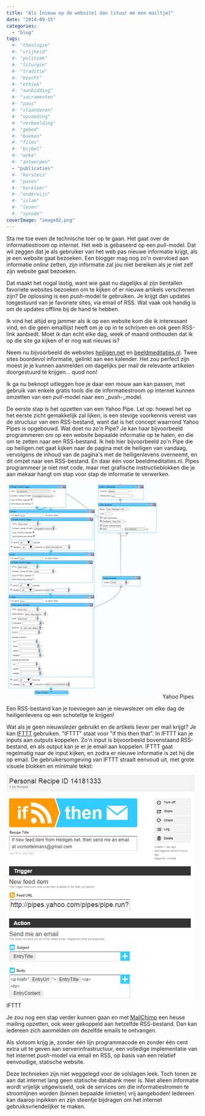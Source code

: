 ```yaml
---
title: "Als [nieuw op de website] dan [stuur me een mailtje]"
date: "2014-09-15"
categories: 
  - "blog"
tags:
  #- "theologie"
  #- "vrijheid"
  #- "politiek"
  #- "liturgie"
  #- "traditie"
  #- "biecht"
  #- "ethiek"
  #- "aanbidding"
  #- "sacramenten"
  #- "paus"
  #- "vlaanderen"
  #- "opvoeding"
  #- "verbeelding"
  #- "gebed"
  #- "boeken"
  #- "films"
  #- "bijbel"
  #- "woke"
  #- "antwerpen"
  - "publicaties"
  #- "kerstmis"
  #- "pasen"
  #- "kerkleer"
  #- "onderwijs"
  #- "islam"
  #- "leven"
  #- "synode"
coverImage: "image02.png"
---
```




Sta me toe even de technische toer op te gaan. Het gaat over de informatiestroom op internet. Het web is gebaseerd op een _pull_\-model. Dat wil zeggen dat je als gebruiker van het web pas nieuwe informatie krijgt, als je een website gaat bezoeken. Een blogger mag nog zo'n overvloed aan informatie _online_ zetten, zijn informatie zal jou niet bereiken als je niet zelf zijn website gaat bezoeken.

Dat maakt het nogal lastig, want wie gaat nu dagelijks al zijn tientallen favoriete websites bezoeken om te kijken of er nieuwe artikels verschenen zijn? De oplossing is een _push_\-model te gebruiken. Je krijgt dan updates toegestuurd van je favoriete sites, via email of RSS. Wat vaak ook handig is om de updates offline bij de hand te hebben.

Ik vind het altijd erg jammer als ik op een website kom die ik interessant vind, en die geen emaillijst heeft om je op in te schrijven en ook geen RSS-link aanbiedt. Moet ik dan echt elke dag, week of maand onthouden dat ik op die site ga kijken of er nog wat nieuws is?

Neem nu bijvoorbeeld de websites [heiligen.net](http://heiligen.net/) en [beeldmeditaties.nl](http://beeldmeditaties.nl/). Twee sites boordevol informatie, gelinkt aan een kalender. Het zou perfect zijn moest je je kunnen aanmelden om dagelijks per mail de relevante artikelen doorgestuurd te krijgen… quod non!

Ik ga nu beknopt uitleggen hoe je daar een mouw aan kan passen, met gebruik van enkele gratis tools die de informatiestroom op internet kunnen omzetten van een _pull_\-model naar een _push-_model.

De eerste stap is het opzetten van een Yahoo Pipe. Let op: hoewel het op het eerste zicht gemakkelijk zal lijken, is een stevige voorkennis vereist van de structuur van een RSS-bestand, want dat is het concept waarrond Yahoo Pipes is opgebouwd. Wat doet nu zo'n Pipe? Je kan haar bijvoorbeeld programmeren om op een website bepaalde informatie op te halen, en die om te zetten naar een RSS-bestand. Ik heb hier bijvoorbeeld zo'n Pipe die op heiligen.net gaat kijken naar de pagina met de heiligen van vandaag, vervolgens de inhoud van de pagina's met de heiligenlevens overneemt, en dit omzet naar een RSS-bestand. En daar één voor beeldmeditaties.nl. Pipes programmeer je niet met code, maar met grafische instructieblokken die je aan mekaar hangt om stap voor stap de informatie te verwerken.

![Yahoo Pipes](images/image01.png) Yahoo Pipes

Een RSS-bestand kan je toevoegen aan je nieuwslezer om elke dag de heiligenlevens op een schoteltje te krijgen!

Wat als je geen nieuwslezer gebruikt en de artikels liever per mail krijgt? Je kan [IFTTT](https://ifttt.com) gebruiken. "IFTTT" staat voor "if this then that". In IFTTT kan je inputs aan outputs koppelen. Zo'n input is bijvoorbeeld bovenstaand RSS-bestand, en als output kan je er je email aan koppelen. IFTTT gaat regelmatig naar de input kijken, en zodra er nieuwe informatie is zet hij die op email. De gebruikersomgeving van IFTTT straalt eenvoud uit, met grote visuele blokken en minimale tekst:

![IFTTT](images/image00.png) IFTTT

Je zou nog een stap verder kunnen gaan en met [MailChimp](http://mailchimp.com/) een heuse mailing opzetten, ook weer gekoppeld aan hetzelfde RSS-bestand. Dan kan iedereen zich aanmelden om dezelfde emails te ontvangen.

Als slotsom krijg je, zonder één lijn programmacode en zonder één cent extra uit te geven aan serverinfrastructuur, een volledige implementatie van het internet _push_\-model via email en RSS, op basis van een relatief eenvoudige, statische website.

Deze technieken zijn niet weggelegd voor de volslagen leek. Toch tonen ze aan dat internet lang geen statische databank meer is. Niet alleen informatie wordt vrijelijk uitgewisseld, ook de services om die informatiestromen te stroomlijnen worden (binnen bepaalde limieten) vrij aangeboden! Iedereen kan daarop inpikken en zijn steentje bijdragen om het internet gebruiksvriendelijker te maken.
